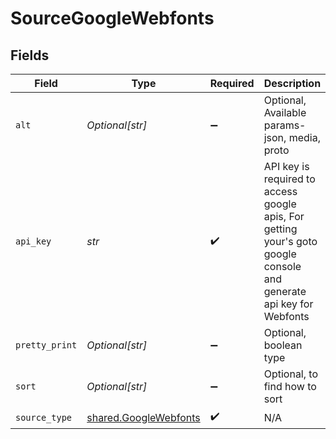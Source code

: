 # SourceGoogleWebfonts


## Fields

| Field                                                                                                               | Type                                                                                                                | Required                                                                                                            | Description                                                                                                         |
| ------------------------------------------------------------------------------------------------------------------- | ------------------------------------------------------------------------------------------------------------------- | ------------------------------------------------------------------------------------------------------------------- | ------------------------------------------------------------------------------------------------------------------- |
| `alt`                                                                                                               | *Optional[str]*                                                                                                     | :heavy_minus_sign:                                                                                                  | Optional, Available params- json, media, proto                                                                      |
| `api_key`                                                                                                           | *str*                                                                                                               | :heavy_check_mark:                                                                                                  | API key is required to access google apis, For getting your's goto google console and generate api key for Webfonts |
| `pretty_print`                                                                                                      | *Optional[str]*                                                                                                     | :heavy_minus_sign:                                                                                                  | Optional, boolean type                                                                                              |
| `sort`                                                                                                              | *Optional[str]*                                                                                                     | :heavy_minus_sign:                                                                                                  | Optional, to find how to sort                                                                                       |
| `source_type`                                                                                                       | [shared.GoogleWebfonts](../../models/shared/googlewebfonts.md)                                                      | :heavy_check_mark:                                                                                                  | N/A                                                                                                                 |